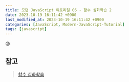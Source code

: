 ```yaml
---
title: 모던 JavaScript 튜토리얼 06 - 함수 심화학습 2
date: 2023-10-19 16:11:42 +0900
last_modified_at: 2023-10-19 16:11:42 +0900
categories: [JavaScript, Modern-JavaScript-Tutorial]
tags: [javascript]
---
```


😠

##

## 참고

> [함수 심화학습](https://ko.javascript.info/advanced-functions)
